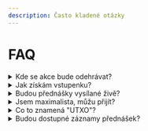 ```yaml
---
description: Často kladené otázky
---
```


# FAQ

<details>

<summary>Kde se akce bude odehrávat?</summary>

První ročník konference se uskuteční v unikátní komplexu bývalého kláštera [Gabriel Loci](https://goo.gl/maps/2j9XNPSRQePZNLuz5) na pražském Smíchově. K dispozici bude hlavní přednáškový sál, dva středně velké přednáškové sály a další menší sály pro workshopy. Obsah ve všech sálech bude probíhat paralelně. K dispozici bude také spousta dalších prostor, například chill-out zóna nebo venkovní posezení s food-trucky a dalšími stánky.

</details>

<details>

<summary>Jak získám vstupenku?</summary>

První vstupenky plánujeme uvolnit do prodeje v průběhu února 2022. Vstupné bude nízké a platit budete moci jak platební kartou, tak samozřejmě kryptoměnami (především Lightning Network).

</details>

<details>

<summary>Budou přednášky vysílané živě?</summary>

Ano, plánujeme bohatý program i pro návštěvníky online - živé přenosy ze všech přednáškových sálů, rozhovory s návštěvníky a další obsah. Vše bude zdarma dostupné na doméně UTXO.TV (a YouTube).

</details>

<details>

<summary>Jsem maximalista, můžu přijít?</summary>

Ano! Konference vznikla jako místo pro dialog v rámci celé lokální krypto-komunity. Každý něčemu fandíme, ale pojďme se od toho alespoň chvíli odprostit a poslechnout si i myšlenky protistrany.

</details>

<details>

<summary>Co to znamená "UTXO"?</summary>

"UTXO" znamená "*Unspent transaction output*", což by se dalo přeložit jako "neutracený výstup transakce". Jedná se o [základní mechanismus fungování bitcoinu](https://www.alza.cz/transakcni-poplatky-a-minimalni-velikost-utxo#co-je-utxo).

> "_UTXO je jediný způsob, jakým váš bitcoin skutečně "existuje". Každá transakce bere předchozí neutracené výstupy, používá je jako vstupy a ve výsledku vytváří nové výstupy. Každý konec je novým začátkem. Bitcoin je krásný._" - [@SatsJoseph](https://twitter.com/SatsJoseph/status/1370329486059843588)

</details>

<details>

<summary>Budou dostupné záznamy přednášek?</summary>

Ano, všechny přednášky budou po konferenci dostupné zdarma na UTXO.TV nebo našem YouTube kanálu.

</details>
